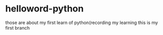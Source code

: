 # helloword-python
those are about my first learn of python(recording my learning 
this is my first branch
